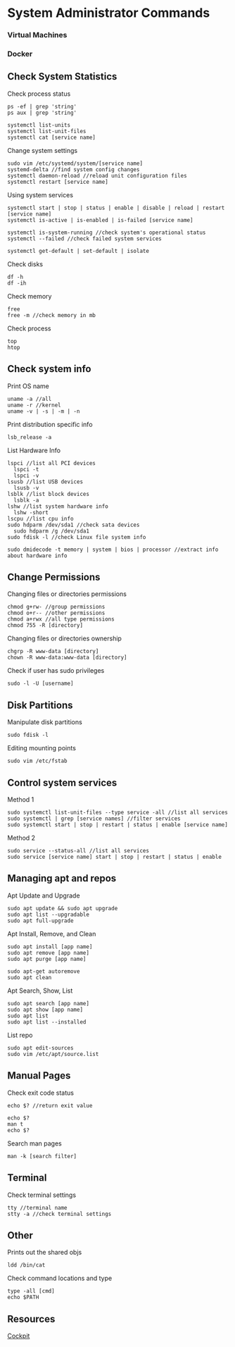 # System Administrator Commands

### Virtual Machines
### Docker

## Check System Statistics
Check process status
```
ps -ef | grep 'string'
ps aux | grep 'string'

systemctl list-units
systemctl list-unit-files
systemctl cat [service name]
```

Change system settings
```
sudo vim /etc/systemd/system/[service name]
systemd-delta //find system config changes
systemctl daemon-reload //reload unit configuration files
systemctl restart [service name]
```

Using system services
```
systemctl start | stop | status | enable | disable | reload | restart [service name]
systemctl is-active | is-enabled | is-failed [service name]

systemctl is-system-running //check system's operational status
systemctl --failed //check failed system services

systemctl get-default | set-default | isolate
```

Check disks
```
df -h
df -ih
```

Check memory
```
free
free -m //check memory in mb
```

Check process
```
top
htop
```

## Check system info
Print OS name
```
uname -a //all
uname -r //kernel
uname -v | -s | -m | -n
```

Print distribution specific info 
```
lsb_release -a
```

List Hardware Info
```
lspci //list all PCI devices
  lspci -t
  lspci -v
lsusb //list USB devices
  lsusb -v
lsblk //list block devices
  lsblk -a
lshw //list system hardware info
  lshw -short
lscpu //list cpu info
sudo hdparm /dev/sda1 //check sata devices
  sudo hdparm /g /dev/sda1
sudo fdisk -l //check Linux file system info

sudo dmidecode -t memory | system | bios | processor //extract info about hardware info
```

## Change Permissions
Changing files or directories permissions
```
chmod g+rw- //group permissions
chmod o+r-- //other permissions
chmod a+rwx //all type permissions
chmod 755 -R [directory]
```

Changing files or directories ownership
```
chgrp -R www-data [directory]
chown -R www-data:www-data [directory]
```

Check if user has sudo privileges
```
sudo -l -U [username]
```

## Disk Partitions
Manipulate disk partitions
```
sudo fdisk -l
```

Editing mounting points
```
sudo vim /etc/fstab
```

## Control system services
Method 1
```
sudo systemctl list-unit-files --type service -all //list all services
sudo systemctl | grep [service names] //filter services
sudo systemctl start | stop | restart | status | enable [service name]
```

Method 2
```
sudo service --status-all //list all services
sudo service [service name] start | stop | restart | status | enable
```

## Managing apt and repos

Apt Update and Upgrade
```
sudo apt update && sudo apt upgrade
sudo apt list --upgradable
sudo apt full-upgrade
```

Apt Install, Remove, and Clean
```
sudo apt install [app name]
sudo apt remove [app name]
sudo apt purge [app name]

sudo apt-get autoremove
sudo apt clean
```

Apt Search, Show, List
```
sudo apt search [app name]
sudo apt show [app name]
sudo apt list
sudo apt list --installed
```

List repo
```
sudo apt edit-sources
sudo vim /etc/apt/source.list
```

## Manual Pages
Check exit code status
```
echo $? //return exit value

echo $?
man t
echo $?
```

Search man pages
```
man -k [search filter]
```

## Terminal
Check terminal settings
```
tty //terminal name
stty -a //check terminal settings
```

## Other
Prints out the shared objs
```
ldd /bin/cat
```

Check command locations and type
```
type -all [cmd]
echo $PATH
```

## Resources
[Cockpit](https://cockpit-project.org/documentation.html)


